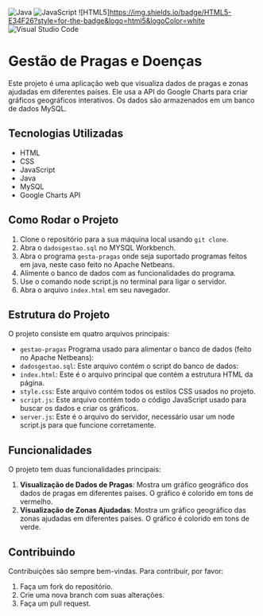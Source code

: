 ![Java](https://img.shields.io/badge/java-%23ED8B00.svg?style=for-the-badge&logo=openjdk&logoColor=white)
![JavaScript](https://img.shields.io/badge/javascript-%23ED8B00.svg?style=for-the-badge&logo=openjdk&logoColor=white)
![HTML5]https://img.shields.io/badge/HTML5-E34F26?style=for-the-badge&logo=html5&logoColor=white
![Visual Studio Code](https://img.shields.io/badge/Visual%20Studio%20Code-0078d7.svg?style=for-the-badge&logo=visual-studio-code&logoColor=white)



# Gestão de Pragas e Doenças

Este projeto é uma aplicação web que visualiza dados de pragas e zonas ajudadas em diferentes países. Ele usa a API do Google Charts para criar gráficos geográficos interativos. Os dados são armazenados em um banco de dados MySQL.

## Tecnologias Utilizadas

- HTML
- CSS
- JavaScript
- Java
- MySQL
- Google Charts API

## Como Rodar o Projeto

1. Clone o repositório para a sua máquina local usando `git clone`.
2. Abra o `dadosgestao.sql` no MYSQL Workbench.
3. Abra o programa `gesta-pragas` onde seja suportado programas feitos em java, neste caso feito no Apache Netbeans.
4. Alimente o banco de dados com as funcionalidades do programa.
5. Use o comando node script.js no terminal para ligar o servidor.
6. Abra o arquivo `index.html` em seu navegador.

## Estrutura do Projeto

O projeto consiste em quatro arquivos principais:

- `gestao-pragas` Programa usado para alimentar o banco de dados (feito no Apache Netbeans):
- `dadosgestao.sql`: Este arquivo contém o script do banco de dados: 
- `index.html`: Este é o arquivo principal que contém a estrutura HTML da página.
- `style.css`: Este arquivo contém todos os estilos CSS usados no projeto.
- `script.js`: Este arquivo contém todo o código JavaScript usado para buscar os dados e criar os gráficos.
- `server.js`: Este é o arquivo do servidor, necessário usar um node script.js para que funcione corretamente.
  
## Funcionalidades

O projeto tem duas funcionalidades principais:

1. **Visualização de Dados de Pragas**: Mostra um gráfico geográfico dos dados de pragas em diferentes países. O gráfico é colorido em tons de vermelho.
2. **Visualização de Zonas Ajudadas**: Mostra um gráfico geográfico das zonas ajudadas em diferentes países. O gráfico é colorido em tons de verde.

## Contribuindo

Contribuições são sempre bem-vindas. Para contribuir, por favor:

1. Faça um fork do repositório.
2. Crie uma nova branch com suas alterações.
3. Faça um pull request.
